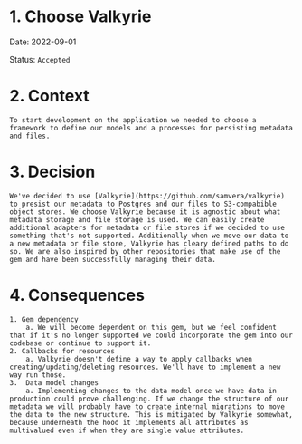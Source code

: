 # 1. Choose Valkyrie
   Date: 2022-09-01

   Status: `Accepted`

# 2. Context
    To start development on the application we needed to choose a framework to define our models and a processes for persisting metadata and files.

# 3. Decision

    We've decided to use [Valkyrie](https://github.com/samvera/valkyrie) to presist our metadata to Postgres and our files to S3-compabible object stores. We choose Valkyrie because it is agnostic about what metadata storage and file storage is used. We can easily create additional adapters for metadata or file stores if we decided to use something that's not supported. Additionally when we move our data to a new metadata or file store, Valkyrie has cleary defined paths to do so. We are also inspired by other repositories that make use of the gem and have been successfully managing their data.

# 4. Consequences
    1. Gem dependency
        a. We will become dependent on this gem, but we feel confident that if it's no longer supported we could incorporate the gem into our codebase or continue to support it.
    2. Callbacks for resources
        a. Valkyrie doesn't define a way to apply callbacks when creating/updating/deleting resources. We'll have to implement a new way run those.
    3.  Data model changes
        a. Implementing changes to the data model once we have data in production could prove challenging. If we change the structure of our metadata we will probably have to create internal migrations to move the data to the new structure. This is mitigated by Valkyrie somewhat, because underneath the hood it implements all attributes as multivalued even if when they are single value attributes.
